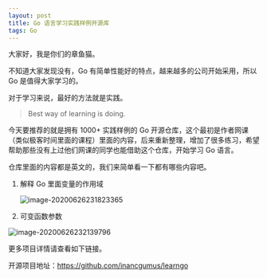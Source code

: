 ```yaml
---
layout: post
title: Go 语言学习实践样例开源库
tags: Go
---
```


大家好，我是你们的章鱼猫。

不知道大家发现没有，Go 有简单性能好的特点，越来越多的公司开始采用，所以 Go 是值得大家学习的。

对于学习来说，最好的方法就是实践。

>  Best way of learning is doing.

今天要推荐的就是拥有 1000+ 实践样例的 Go 开源仓库，这个最初是作者网课（类似极客时间里面的课程）里面的内容，后来重新整理，增加了很多练习，希望帮助那些没有上过他们网课的同学也能借助这个仓库，开始学习 Go 语言。

仓库里面的内容都是英文的，我们来简单看一下都有哪些内容吧。

1. 解释 Go 里面变量的作用域

   ![image-20200626231823365](https://raw.githubusercontent.com/ZhuPeng/pic/master/images/compress_image-20200626231823365.png)

2. 可变函数参数

![image-20200626232139796](https://raw.githubusercontent.com/ZhuPeng/pic/master/images/compress_image-20200626232139796.png)

更多项目详情请查看如下链接。

开源项目地址：https://github.com/inancgumus/learngo
